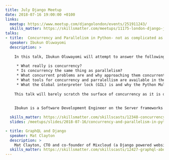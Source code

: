```yaml
---
title: July Django Meetup
date: 2018-07-16 19:00:00 +0100
links:
  meetup: https://www.meetup.com/djangolondon/events/251911243/
  skills_matter: https://skillsmatter.com/meetups/11175-london-django-july-meetup
talks:
- title:  Concurrency and Parallelism in Python- not as complicated as you think
  speaker: Ibukun Oluwayomi
  description: >
    
    In this talk, Ibukun Oluwayomi will attempt to answer the following questions:
    
     * What really is concurrency?
     * Is concurrency the same thing as parallelism?
     * What concurrent problems are and why approaching them concurrently is the best approach.
     * What tools for concurrency and parralellism are available in the python standard library and the limitations they have.
     * What the Global interpreter lock (GIL) is and why the Python Multithreading module is not what you might expect.
    
    This talk will barely scratch the surface of concurrency as it is quite a complicated topic in software development. Ibukun's goal is to show that you do not have to understand all of those complexities to take advantage of its benefits as a Python developer.
    
    
    Ibukun is a Software Development Engineer on the Server frameworks and Architecture team at Amadeus services London where he tries to automate everything automatable. He is a recent graduate of Ryerson University Canada where he studied Biomedical Engineering. His career is just starting out; however, he is passionate about Test driven development and DevOps.

  skills_matter: https://skillsmatter.com/skillscasts/12348-concurrency-and-parallelism-in-python-not-as-complicated-as-you-think
  slides: /meetups/slides/2018-07-16/concurrency-and-parallelism-in-python.pdf

- title: GraphQL and Django
  speaker: Mat Clayton
  description: >
    Mat Clayton, CTO and co-founder of Mixcloud (a Django powered website with over 10Million active users) will take us through GraphQL in the Django world.
  skills_matter: https://skillsmatter.com/skillscasts/12427-graphql-abd-django
---
```

